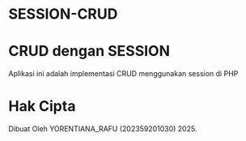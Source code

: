 # SESSION-CRUD
# CRUD dengan SESSION
Aplikasi ini adalah implementasi CRUD menggunakan session di PHP

# Hak Cipta

Dibuat Oleh YORENTIANA_RAFU (202359201030) 2025.
